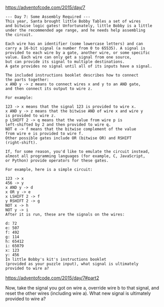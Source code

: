 https://adventofcode.com/2015/day/7


    --- Day 7: Some Assembly Required ---
    This year, Santa brought little Bobby Tables a set of wires 
    and bitwise logic gates! Unfortunately, little Bobby is a little 
    under the recommended age range, and he needs help assembling 
    the circuit.

    Each wire has an identifier (some lowercase letters) and can 
    carry a 16-bit signal (a number from 0 to 65535). A signal is 
    provided to each wire by a gate, another wire, or some specific 
    value. Each wire can only get a signal from one source, 
    but can provide its signal to multiple destinations. 
    A gate provides no signal until all of its inputs have a signal.

    The included instructions booklet describes how to connect 
    the parts together: 
    x AND y -> z means to connect wires x and y to an AND gate, 
    and then connect its output to wire z.

    For example:

    123 -> x means that the signal 123 is provided to wire x.
    x AND y -> z means that the bitwise AND of wire x and wire y 
    is provided to wire z.
    p LSHIFT 2 -> q means that the value from wire p is 
    left-shifted by 2 and then provided to wire q.
    NOT e -> f means that the bitwise complement of the value 
    from wire e is provided to wire f.
    Other possible gates include OR (bitwise OR) and RSHIFT 
    (right-shift). 
    
    If, for some reason, you'd like to emulate the circuit instead, 
    almost all programming languages (for example, C, JavaScript, 
    or Python) provide operators for these gates.

    For example, here is a simple circuit:

    123 -> x
    456 -> y
    x AND y -> d
    x OR y -> e
    x LSHIFT 2 -> f
    y RSHIFT 2 -> g
    NOT x -> h
    NOT y -> i
    After it is run, these are the signals on the wires:

    d: 72
    e: 507
    f: 492
    g: 114
    h: 65412
    i: 65079
    x: 123
    y: 456
    In little Bobby's kit's instructions booklet 
    (provided as your puzzle input), what signal is ultimately 
    provided to wire a?

https://adventofcode.com/2015/day/7#part2

Now, take the signal you got on wire a, override wire b to that signal, and reset the other wires (including wire a). What new signal is ultimately provided to wire a?